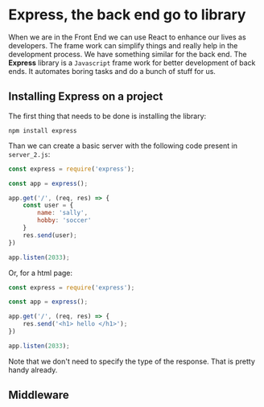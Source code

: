 # Express, the back end go to library
When we are in the Front End we can use React to enhance our lives as developers. The frame work can simplify things and really help in the development process. We have something similar for the back end. The **Express** library is a `Javascript` frame work for better development of back ends. It automates boring tasks and do a bunch of stuff for us.

## Installing Express on a project
The first thing that needs to be done is installing the library:

```
npm install express
```

Than we can create a basic server with the following code present in `server_2.js`:

```javascript
const express = require('express');

const app = express();

app.get('/', (req, res) => {
	const user = {
		name: 'sally',
		hobby: 'soccer'
	}
	res.send(user);
})

app.listen(2033);
```

Or, for a html page:

```javascript
const express = require('express');

const app = express();

app.get('/', (req, res) => {
	res.send('<h1> hello </h1>');
})

app.listen(2033);
```
Note that we don't need to specify the type of the response. That is pretty handy already.

## Middleware


